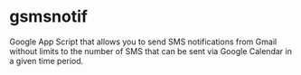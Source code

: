 gsmsnotif
=========

Google App Script that allows you to send SMS notifications from Gmail without limits to the number of SMS  that can be sent via Google Calendar in a given time period.
